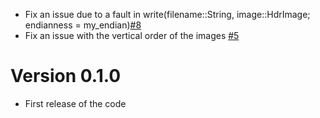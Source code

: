 -   Fix an issue due to a fault in write(filename::String, image::HdrImage; endianness = my_endian)[#8](https://github.com/baronauta/RayTracer/pull/8)
-   Fix an issue with the vertical order of the images [#5](https://github.com/baronauta/RayTracer/pull/5)

# Version 0.1.0

-   First release of the code